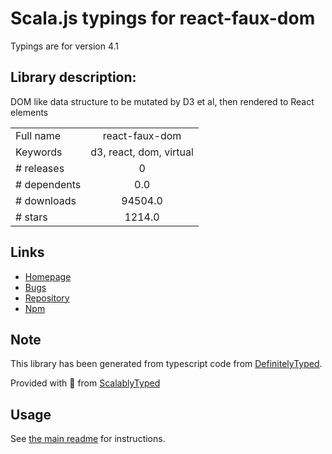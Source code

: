 
# Scala.js typings for react-faux-dom

Typings are for version 4.1

## Library description:
DOM like data structure to be mutated by D3 et al, then rendered to React elements

|                    |                 |
| ------------------ | :-------------: |
| Full name          | react-faux-dom |
| Keywords           | d3, react, dom, virtual |
| # releases         | 0 |
| # dependents       | 0.0 |
| # downloads        | 94504.0 |
| # stars            | 1214.0 |

## Links
- [Homepage](https://github.com/Olical/react-faux-dom#readme)
- [Bugs](https://github.com/Olical/react-faux-dom/issues)
- [Repository](https://github.com/Olical/react-faux-dom)
- [Npm](https://www.npmjs.com/package/react-faux-dom)
    


## Note
This library has been generated from typescript code from [DefinitelyTyped](https://definitelytyped.org).

Provided with :purple_heart: from [ScalablyTyped](https://github.com/oyvindberg/ScalablyTyped)

## Usage
See [the main readme](../../readme.md) for instructions.


